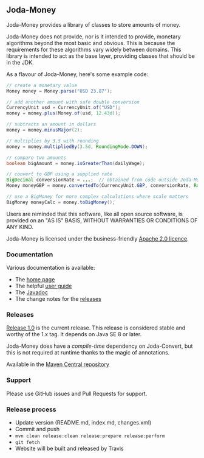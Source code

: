 Joda-Money
----------

Joda-Money provides a library of classes to store amounts of money.

Joda-Money does not provide, nor is it intended to provide, monetary algorithms beyond the most basic and obvious.
This is because the requirements for these algorithms vary widely between domains.
This library is intended to act as the base layer, providing classes that should be in the JDK.

As a flavour of Joda-Money, here's some example code:

```java
// create a monetary value
Money money = Money.parse("USD 23.87");

// add another amount with safe double conversion
CurrencyUnit usd = CurrencyUnit.of("USD");
money = money.plus(Money.of(usd, 12.43d));

// subtracts an amount in dollars
money = money.minusMajor(2);

// multiplies by 3.5 with rounding
money = money.multipliedBy(3.5d, RoundingMode.DOWN);

// compare two amounts
boolean bigAmount = money.isGreaterThan(dailyWage);

// convert to GBP using a supplied rate
BigDecimal conversionRate = ...;  // obtained from code outside Joda-Money
Money moneyGBP = money.convertedTo(CurrencyUnit.GBP, conversionRate, RoundingMode.HALF_EVEN);

// use a BigMoney for more complex calculations where scale matters
BigMoney moneyCalc = money.toBigMoney();
```

Users are reminded that this software, like all open source software, is provided
on an "AS IS" BASIS, WITHOUT WARRANTIES OR CONDITIONS OF ANY KIND.

Joda-Money is licensed under the business-friendly [Apache 2.0 licence](http://www.joda.org/joda-money/license.html).


### Documentation
Various documentation is available:

* The [home page](http://www.joda.org/joda-money/)
* The helpful [user guide](http://www.joda.org/joda-money/userguide.html)
* The [Javadoc](http://www.joda.org/joda-money/apidocs/index.html)
* The change notes for the [releases](http://www.joda.org/joda-money/changes-report.html)


### Releases
[Release 1.0](http://www.joda.org/joda-money/download.html) is the current release.
This release is considered stable and worthy of the 1.x tag.
It depends on Java SE 8 or later.

Joda-Money does have a *compile-time* dependency on Joda-Convert, but this is not required at runtime
thanks to the magic of annotations.

Available in the [Maven Central repository](https://search.maven.org/search?q=g:org.joda%20AND%20a:joda-money&core=gav)


### Support
Please use GitHub issues and Pull Requests for support.


### Release process

* Update version (README.md, index.md, changes.xml)
* Commit and push
* `mvn clean release:clean release:prepare release:perform`
* `git fetch`
* Website will be built and released by Travis
